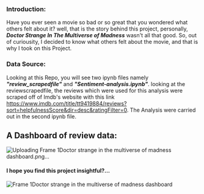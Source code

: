 ### Introduction:
Have you ever seen a movie so bad or so great that you wondered what others felt about it? well, that is the story behind this project, personally, ***Doctor Strange In The Multiverse of Madness*** wasn't all that good. So, out of curiousity, I decided to know what others felt about the movie, and that is why I took on this Project.


### Data Source:
Looking at this Repo, you will see two ipynb files namely ***"review_scrapedfile"*** and ***"Sentiment-analysis.ipynb"***. looking at the reviewscrapedfile, the reviews which were used for this analysis were scraped off of Imdb's website with this link https://www.imdb.com/title/tt9419884/reviews?sort=helpfulnessScore&dir=desc&ratingFilter=0. The Analysis were carried out in the second ipynb file. 

## A Dashboard of review data:
![Uploading Frame 1Doctor strange in the multiverse of madness dashboard.png…]()



#### I hope you find this project insightful?...
![Frame 1Doctor strange in the multiverse of madness dashboard](https://user-images.githubusercontent.com/58835748/183310207-081e0e0d-b8cc-44a1-b679-4a50ab1c3b55.svg)
